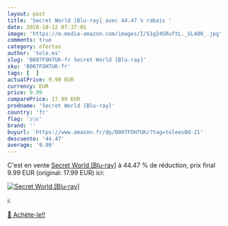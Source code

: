 ```yaml
---
layout: post
title: 'Secret World [Blu-ray] avec 44.47 % rabais '
date: 2020-10-12 07:37:01
image: 'https://m.media-amazon.com/images/I/51g24SRuftL._SL400_.jpg'
comments: true
category: ofertas
author: 'tole.es'
slug: 'B007FOH7UK-fr Secret World [Blu-ray]'
sku: 'B007FOH7UK-fr'
tags: [  ]
actualPrice: 9.99 EUR
currency: EUR
price: 9.99
comparePrice: 17.99 EUR
prodname: 'Secret World [Blu-ray]'
country: 'fr'
flag: '🇫🇷'
brand: ''
buyurl: 'https://www.amazon.fr/dp/B007FOH7UK/?tag=tolees0d-21'
descuento: '44.47'
average: '9.99'
---
```


C'est en vente [Secret World [Blu-ray]](https://www.amazon.fr/dp/B007FOH7UK/?tag=tolees0d-21)  à  44.47 % de réduction, prix final  9.99 EUR (original: 17.99 EUR) ici:

[![Secret World [Blu-ray]](https://m.media-amazon.com/images/I/51g24SRuftL._SL400_.jpg)](https://www.amazon.fr/dp/B007FOH7UK/?tag=tolees0d-21)

ℹ️:


[🛒 Achète-le!!](https://www.amazon.fr/dp/B007FOH7UK/?tag=tolees0d-21)
